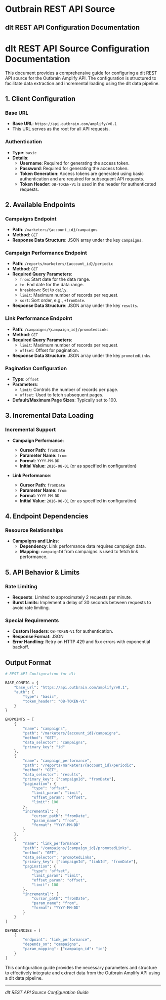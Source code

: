 # Outbrain REST API Source

## dlt REST API Configuration Documentation

# dlt REST API Source Configuration Documentation

This document provides a comprehensive guide for configuring a dlt REST API source for the Outbrain Amplify API. The configuration is structured to facilitate data extraction and incremental loading using the dlt data pipeline.

## 1. Client Configuration

### Base URL
- **Base URL**: `https://api.outbrain.com/amplify/v0.1`
- This URL serves as the root for all API requests.

### Authentication
- **Type**: `basic`
- **Details**:
  - **Username**: Required for generating the access token.
  - **Password**: Required for generating the access token.
  - **Token Generation**: Access tokens are generated using basic authentication and are required for subsequent API requests.
  - **Token Header**: `OB-TOKEN-V1` is used in the header for authenticated requests.

## 2. Available Endpoints

### Campaigns Endpoint
- **Path**: `/marketers/{account_id}/campaigns`
- **Method**: `GET`
- **Response Data Structure**: JSON array under the key `campaigns`.

### Campaign Performance Endpoint
- **Path**: `/reports/marketers/{account_id}/periodic`
- **Method**: `GET`
- **Required Query Parameters**:
  - `from`: Start date for the data range.
  - `to`: End date for the data range.
  - `breakdown`: Set to `daily`.
  - `limit`: Maximum number of records per request.
  - `sort`: Sort order, e.g., `+fromDate`.
- **Response Data Structure**: JSON array under the key `results`.

### Link Performance Endpoint
- **Path**: `/campaigns/{campaign_id}/promotedLinks`
- **Method**: `GET`
- **Required Query Parameters**:
  - `limit`: Maximum number of records per request.
  - `offset`: Offset for pagination.
- **Response Data Structure**: JSON array under the key `promotedLinks`.

### Pagination Configuration
- **Type**: `offset`
- **Parameters**:
  - `limit`: Controls the number of records per page.
  - `offset`: Used to fetch subsequent pages.
- **Default/Maximum Page Sizes**: Typically set to 100.

## 3. Incremental Data Loading

### Incremental Support
- **Campaign Performance**:
  - **Cursor Path**: `fromDate`
  - **Parameter Name**: `from`
  - **Format**: `YYYY-MM-DD`
  - **Initial Value**: `2016-08-01` (or as specified in configuration)

- **Link Performance**:
  - **Cursor Path**: `fromDate`
  - **Parameter Name**: `from`
  - **Format**: `YYYY-MM-DD`
  - **Initial Value**: `2016-08-01` (or as specified in configuration)

## 4. Endpoint Dependencies

### Resource Relationships
- **Campaigns and Links**:
  - **Dependency**: Link performance data requires campaign data.
  - **Mapping**: `campaignId` from campaigns is used to fetch link performance.

## 5. API Behavior & Limits

### Rate Limiting
- **Requests**: Limited to approximately 2 requests per minute.
- **Burst Limits**: Implement a delay of 30 seconds between requests to avoid rate limiting.

### Special Requirements
- **Custom Headers**: `OB-TOKEN-V1` for authentication.
- **Response Format**: JSON
- **Error Handling**: Retry on HTTP 429 and 5xx errors with exponential backoff.

## Output Format

```python
# REST API Configuration for dlt

BASE_CONFIG = {
    "base_url": "https://api.outbrain.com/amplify/v0.1",
    "auth": {
        "type": "basic",
        "token_header": "OB-TOKEN-V1"
    }
}

ENDPOINTS = [
    {
        "name": "campaigns",
        "path": "/marketers/{account_id}/campaigns",
        "method": "GET",
        "data_selector": "campaigns",
        "primary_key": "id"
    },
    {
        "name": "campaign_performance",
        "path": "/reports/marketers/{account_id}/periodic",
        "method": "GET",
        "data_selector": "results",
        "primary_key": ["campaignId", "fromDate"],
        "pagination": {
            "type": "offset",
            "limit_param": "limit",
            "offset_param": "offset",
            "limit": 100
        },
        "incremental": {
            "cursor_path": "fromDate",
            "param_name": "from",
            "format": "YYYY-MM-DD"
        }
    },
    {
        "name": "link_performance",
        "path": "/campaigns/{campaign_id}/promotedLinks",
        "method": "GET",
        "data_selector": "promotedLinks",
        "primary_key": ["campaignId", "linkId", "fromDate"],
        "pagination": {
            "type": "offset",
            "limit_param": "limit",
            "offset_param": "offset",
            "limit": 100
        },
        "incremental": {
            "cursor_path": "fromDate",
            "param_name": "from",
            "format": "YYYY-MM-DD"
        }
    }
]

DEPENDENCIES = [
    {
        "endpoint": "link_performance",
        "depends_on": "campaigns",
        "param_mapping": {"campaign_id": "id"}
    }
]
```

This configuration guide provides the necessary parameters and structure to effectively integrate and extract data from the Outbrain Amplify API using a dlt data pipeline.

---
*dlt REST API Source Configuration Guide*